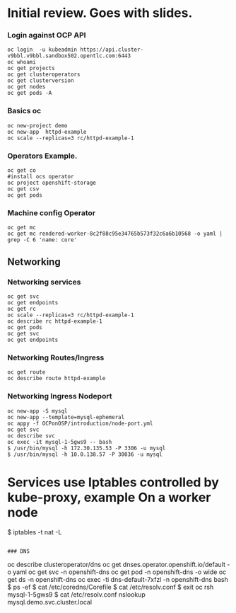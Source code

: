 # Initial review. Goes with slides.
### Login against OCP API
```
oc login  -u kubeadmin https://api.cluster-v9bbl.v9bbl.sandbox502.opentlc.com:6443
oc whoami
oc get projects
oc get clusteroperators
oc get clusterversion
oc get nodes
oc get pods -A
```

### Basics oc 
```
oc new-project demo
oc new-app  httpd-example
oc scale --replicas=3 rc/httpd-example-1
```

### Operators Example.
```
oc get co
#install ocs operator
oc project openshift-storage
oc get csv
oc get pods
```

### Machine config Operator
```
oc get mc
oc get mc rendered-worker-8c2f88c95e34765b573f32c6a6b10568 -o yaml | grep -C 6 'name: core'
```


## Networking
### Networking services
```
oc get svc
oc get endpoints
oc get rc
oc scale --replicas=3 rc/httpd-example-1
oc describe rc httpd-example-1
oc get pods
oc get svc
oc get endpoints
```

### Networking Routes/Ingress
```
oc get route
oc describe route httpd-example
```

### Networking Ingress Nodeport
```
oc new-app -S mysql
oc new-app --template=mysql-ephemeral
oc appy -f OCPonOSP/introduction/node-port.yml
oc get svc
oc describe svc 
oc exec -it mysql-1-5gws9 -- bash
$ /usr/bin/mysql -h 172.30.135.53 -P 3306 -u mysql
$ /usr/bin/mysql -h 10.0.138.57 -P 30036 -u mysql

```
# Services use Iptables controlled by kube-proxy, example On a worker node 
$ iptables -t nat -L
```

### DNS 
```
oc describe clusteroperator/dns
oc get dnses.operator.openshift.io/default -o yaml
oc get svc -n openshift-dns
oc get pod -n openshift-dns  -o wide
oc get ds -n openshift-dns
oc exec -ti dns-default-7xfzl -n openshift-dns bash
$ ps -ef 
$ cat /etc/coredns/Corefile
$ cat /etc/resolv.conf 
$ exit
oc rsh mysql-1-5gws9
$ cat /etc/resolv.conf
nslookup mysql.demo.svc.cluster.local
```
